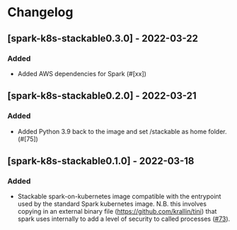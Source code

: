 # Changelog

## [spark-k8s-stackable0.3.0] - 2022-03-22

### Added

- Added AWS dependencies for Spark (#[xx])

[#xx]: https://github.com/stackabletech/docker-images/pull/75
## [spark-k8s-stackable0.2.0] - 2022-03-21

### Added

- Added Python 3.9 back to the image and set /stackable as home folder. (#[75])

[#75]: https://github.com/stackabletech/docker-images/pull/75

## [spark-k8s-stackable0.1.0] - 2022-03-18

### Added

- Stackable spark-on-kubernetes image compatible with the entrypoint used by the standard Spark kubernetes image. N.B. this involves copying in an external binary file (https://github.com/krallin/tini) that spark uses internally to add a level of security to called processes ([#73]).

[#73]: https://github.com/stackabletech/docker-images/pull/73
